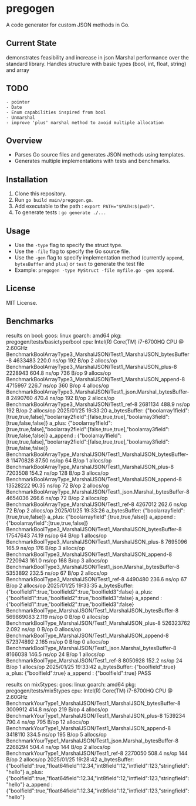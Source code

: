 # pregogen

A code generator for custom JSON methods in Go.

## Current State
demonstrates feasibility and increase in json Marshal performance over the standard library.
Handles structure with basic types (bool, int, float, string) and array

## TODO 
	- pointer
	- Date
	- Enum capabilities inspired from bool
	- Unmarshal
	- improve 'plus' marshal method to avoid multiple allocation

## Overview
- Parses Go source files and generates JSON methods using templates.
- Generates multiple implementations with tests and benchmarks.

## Installation
1. Clone this repository.
2. Run `go build main/pregogen.go`.
3. Add executable to the path : `export PATH="$PATH:$(pwd)"`.
4. To generate tests : `go generate ./...`

## Usage
- Use the `-type` flag to specify the struct type.
- Use the `-file` flag to specify the Go source file.
- Use the `-gen`  flag to specify implementation method (currently `append`, `bytesBuffer` and `plus`) or `test` to generate the test file
- Example: `pregogen -type MyStruct -file myfile.go -gen append`.

## License
MIT License.

## Benchmarks
results on bool:
goos: linux
goarch: amd64
pkg: pregogen/tests/basictype/bool
cpu: Intel(R) Core(TM) i7-6700HQ CPU @ 2.60GHz
BenchmarkBoolArrayType3_MarshalJSON/Test1_MarshalJSON_bytesBuffer-8         	 4633483	       220.0 ns/op	     192 B/op	       2 allocs/op
BenchmarkBoolArrayType3_MarshalJSON/Test1_MarshalJSON_plus-8                	 2228943	       604.8 ns/op	     736 B/op	       9 allocs/op
BenchmarkBoolArrayType3_MarshalJSON/Test1_MarshalJSON_append-8              	 4715997	       226.7 ns/op	     360 B/op	       4 allocs/op
BenchmarkBoolArrayType3_MarshalJSON/Test1_json.Marshal_bytesBuffer-8        	 2490760	       470.4 ns/op	     192 B/op	       2 allocs/op
BenchmarkBoolArrayType3_MarshalJSON/Test1_ref-8                             	 2681134	       488.9 ns/op	     192 B/op	       2 allocs/op
2025/01/25 19:33:20 a_bytesBuffer:  {"boolarray1field":[true,true,false],"boolarray2field":[false,true,true],"boolarray3field":[true,false,false]}  a_plus:  {"boolarray1field":[true,true,false],"boolarray2field":[false,true,true],"boolarray3field":[true,false,false]}  a_append : {"boolarray1field":[true,true,false],"boolarray2field":[false,true,true],"boolarray3field":[true,false,false]}
BenchmarkBoolArrayType_MarshalJSON/Test1_MarshalJSON_bytesBuffer-8          	11470828	        87.50 ns/op	      64 B/op	       1 allocs/op
BenchmarkBoolArrayType_MarshalJSON/Test1_MarshalJSON_plus-8                 	 7203508	       154.2 ns/op	     128 B/op	       3 allocs/op
BenchmarkBoolArrayType_MarshalJSON/Test1_MarshalJSON_append-8               	13528222	        90.35 ns/op	      72 B/op	       2 allocs/op
BenchmarkBoolArrayType_MarshalJSON/Test1_json.Marshal_bytesBuffer-8         	 4654036	       266.6 ns/op	      72 B/op	       2 allocs/op
BenchmarkBoolArrayType_MarshalJSON/Test1_ref-8                              	 4267012	       262.6 ns/op	      72 B/op	       2 allocs/op
2025/01/25 19:33:26 a_bytesBuffer:  {"boolarrayfield":[true,true,false]}  a_plus:  {"boolarrayfield":[true,true,false]}  a_append : {"boolarrayfield":[true,true,false]}
BenchmarkBoolType3_MarshalJSON/Test1_MarshalJSON_bytesBuffer-8              	17547643	        74.19 ns/op	      64 B/op	       1 allocs/op
BenchmarkBoolType3_MarshalJSON/Test1_MarshalJSON_plus-8                     	 7695096	       165.9 ns/op	     176 B/op	       3 allocs/op
BenchmarkBoolType3_MarshalJSON/Test1_MarshalJSON_append-8                   	 7220943	       161.0 ns/op	     168 B/op	       3 allocs/op
BenchmarkBoolType3_MarshalJSON/Test1_json.Marshal_bytesBuffer-8             	 5353892	       232.5 ns/op	      67 B/op	       2 allocs/op
BenchmarkBoolType3_MarshalJSON/Test1_ref-8                                  	 4490480	       236.6 ns/op	      67 B/op	       2 allocs/op
2025/01/25 19:33:35 a_bytesBuffer:  {"boolfield1":true,"boolfield2":true,"boolfield3":false}  a_plus:  {"boolfield1":true,"boolfield2":true,"boolfield3":false}  a_append : {"boolfield1":true,"boolfield2":true,"boolfield3":false}
BenchmarkBoolType_MarshalJSON/Test1_MarshalJSON_bytesBuffer-8               	569869083	         2.119 ns/op	       0 B/op	       0 allocs/op
BenchmarkBoolType_MarshalJSON/Test1_MarshalJSON_plus-8                      	526323762	         2.092 ns/op	       0 B/op	       0 allocs/op
BenchmarkBoolType_MarshalJSON/Test1_MarshalJSON_append-8                    	572374892	         2.165 ns/op	       0 B/op	       0 allocs/op
BenchmarkBoolType_MarshalJSON/Test1_json.Marshal_bytesBuffer-8              	 8166038	       146.5 ns/op	      24 B/op	       1 allocs/op
BenchmarkBoolType_MarshalJSON/Test1_ref-8                                   	 8050928	       152.2 ns/op	      24 B/op	       1 allocs/op
2025/01/25 19:33:42 a_bytesBuffer:  {"boolfield":true}  a_plus:  {"boolfield":true}  a_append : {"boolfield":true}
PASS

results on mix5types:
goos: linux
goarch: amd64
pkg: pregogen/tests/mix5types
cpu: Intel(R) Core(TM) i7-6700HQ CPU @ 2.60GHz
BenchmarkYourType1_MarshalJSON/Test1_MarshalJSON_bytesBuffer-8         	 3009912	       414.8 ns/op	     219 B/op	       4 allocs/op
BenchmarkYourType1_MarshalJSON/Test1_MarshalJSON_plus-8                	 1539234	       790.4 ns/op	     795 B/op	      12 allocs/op
BenchmarkYourType1_MarshalJSON/Test1_MarshalJSON_append-8              	 3418110	       334.5 ns/op	     195 B/op	       5 allocs/op
BenchmarkYourType1_MarshalJSON/Test1_json.Marshal_bytesBuffer-8        	 2268294	       504.4 ns/op	     144 B/op	       2 allocs/op
BenchmarkYourType1_MarshalJSON/Test1_ref-8                             	 2270050	       508.4 ns/op	     144 B/op	       2 allocs/op
2025/01/25 19:28:42 a_bytesBuffer:  {"boolfield":true,"float64field":12.34,"int8field":12,"intfield":123,"stringfield":"hello"}  a_plus:  {"boolfield":true,"float64field":12.34,"int8field":12,"intfield":123,"stringfield":"hello"}  a_append : {"boolfield":true,"float64field":12.34,"int8field":12,"intfield":123,"stringfield":"hello"}